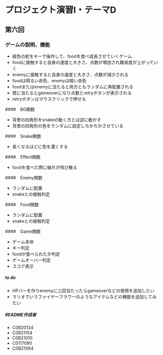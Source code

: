 # プロジェクト演習Ⅰ・テーマD
## 第六回
### ゲームの説明、機能
- 緑色の蛇をキーで操作して、foodを食べ成長させていくゲーム
- foodに接触すると自身の速度と大きさ、点数が増加され難易度が上がっていく
- enemyに接触すると自身の速度と大きさ、点数が減少される
- foodは明るい赤色、enemyは暗い赤色
- foodまたはenemyに当たると両方ともランダムに再配置される
- 壁に当たるとgameoverになり点数とretryボタンが表示される
- retryボタンはマウスクリックで押せる

####　BG関数
- 背景の四角形をsnakeの動く方とは逆に動かす
- 背景の四角形の色をランダムに設定しちかちかさせている

####　Snake関数
- 長くなるほどに色を濃くする

####　Effect関数
- foodを食べた際に破片が飛び散る

####　Enemy関数
- ランダムに配置
- snakeとの接触判定

####　Food関数
- ランダムに配置
- snakeとの接触判定

####　Game関数
- ゲーム本体
- キー判定
- foodが食べられたか判定
- ゲームオーバー判定
- スコア表示
##### to do
- HPバーを作りenemyに三回当たったらgameoverなどの使用を追加したい
- マリオでいうファイヤーフラワーのようなアイテムなどの機能を追加してみたい

##### README作成者
- C0B20134
- C0B21154
- C0B21010
- C0117090
- C0B21084